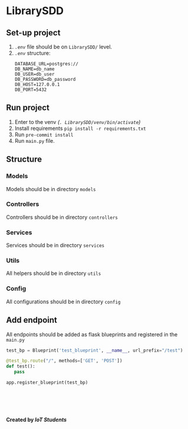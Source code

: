 # LibrarySDD

## Set-up project

1. _`.env`_ file should be on `LibrarySDD/` level.
2. _`.env`_ structure:
    ```
    DATABASE_URL=postgres://
    DB_NAME=db_name
    DB_USER=db_user
    DB_PASSWORD=db_password
    DB_HOST=127.0.0.1
    DB_PORT=5432
    ```

## Run project

1. Enter to the venv _(`. LibrarySDD/venv/bin/activate`)_
2. Install requirements `pip install -r requirements.txt`
3. Run `pre-commit install`
4. Run `main.py` file.

## Structure

### Models

Models should be in directory `models`

### Controllers

Controllers should be in directory `controllers`

### Services

Services should be in directory `services`

### Utils

All helpers should be in directory `utils`
### Config

All configurations should be in directory `config`

## Add endpoint

All endpoints should be added as flask blueprints and registered in the `main.py`
```python
test_bp = Blueprint('test_blueprint', __name__, url_prefix="/test")

@test_bp.route("/", methods=['GET', 'POST'])
def test():
   pass
```
```python
app.register_blueprint(test_bp)
```

<br>
<br>
<br>

#### Created by _IoT Students_
